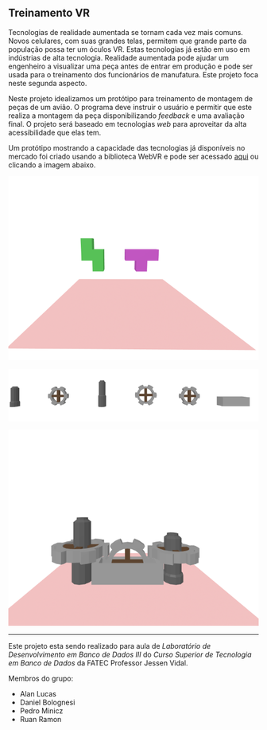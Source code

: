 ## Treinamento VR

Tecnologias de realidade aumentada se tornam cada vez mais comuns. Novos celulares, com suas grandes telas, permitem que grande parte da população possa ter um óculos VR. Estas tecnologias já estão em uso em indústrias de alta tecnologia. Realidade aumentada pode ajudar um engenheiro a visualizar uma peça antes de entrar em produção e pode ser usada para o treinamento dos funcionários de manufatura. Este projeto foca neste segunda aspecto.

Neste projeto idealizamos um protótipo para treinamento de montagem de peças de um avião. O programa deve instruir o usuário e permitir que este realiza a montagem da peça disponibilizando _feedback_ e uma avaliação final. O projeto será baseado em tecnologias _web_ para aproveitar da alta acessibilidade que elas tem.

Um protótipo mostrando a capacidade das tecnologias já disponíveis no mercado foi criado usando a biblioteca WebVR e pode ser acessado [aqui][2] ou clicando a imagem abaixo.

[![Captura de tela.](ReadmePics/tetris.png "Visualização 3D de montagem com tetris.")][1]

[![Captura de tela.](ReadmePics/Transmission.png "Visualização 3D de montagem com transmissão.")][2]

[![Captura de tela.](ReadmePics/Gears.png "Visualização 3D de montagem com engrenagens.")][3]

---

Este projeto esta sendo realizado para aula de _Laboratório de Desenvolvimento em Banco de Dados III_ do _Curso Superior de Tecnologia em Banco de Dados_ da FATEC Professor Jessen Vidal.

Membros do grupo:
- Alan Lucas
- Daniel Bolognesi
- Pedro Minicz
- Ruan Ramon

[1]: https://pedrominicz.github.io/model/tetris/
[2]: https://pedrominicz.github.io/model/transmission/
[3]: https://pedrominicz.github.io/model/gears/

